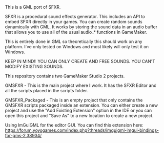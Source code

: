 This is a GML port of SFXR. 

SFXR is a procedural sound effects generator. This includes an API to embed 
SFXR directly in your games. You can create random sounds dynamically with GML.
It works by storing the sound data in an audio buffer that allows you to use
all of the usual audio_* functions in GameMaker.

This is entirely done in GML so theoretically this should work on any platform.
I've only tested on Windows and most likely will only test it on Windows. 

KEEP IN MIND!! YOU CAN ONLY CREATE AND FREE SOUNDS. YOU CAN'T MODIFY EXISTING SOUNDS.


This repository contains two GameMaker Studio 2 projects.

GMSFXR - This is the main project where I work. It has the
SFXR Editor and all the scripts placed in the scripts folder.

GMSFXR_Packaged - This is an empty project that only contains
the GMSFXR scripts packaged inside an extension. You can either
create a new project and use the "Add Existing Extension" option 
in the IDE or you can open this project and "Save As" to a new 
location to create a new project.


Using ImGuiGML for the editor GUI. You can find this extension here:
https://forum.yoyogames.com/index.php?threads/imguigml-imgui-bindings-for-gms-2.38934/